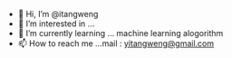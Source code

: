 - 👋 Hi, I’m @itangweng
- 👀 I’m interested in ...
- 🌱 I’m currently learning ... machine learning alogorithm
- 📫 How to reach me ...mail : yitangweng@gmail.com

<!---
itangweng/itangweng is a ✨ special ✨ repository because its `README.md` (this file) appears on your GitHub profile.
You can click the Preview link to take a look at your changes.
--->
